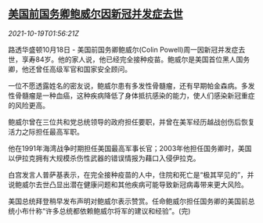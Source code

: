 <!--1634608862000-->
[美国前国务卿鲍威尔因新冠并发症去世](https://cn.reuters.com/article/usa-former-state-secretary-1018-mon-idCNKBS2H904H)
------

<div><i>2021-10-19T01:56:21Z</i></div><p>路透华盛顿10月18日 - 美国前国务卿鲍威尔(Colin Powell)周一因新冠并发症去世，享寿84岁。他的家人说，他已经完全接种疫苗。鲍威尔是美国首位黑人国务卿，他还曾任高级军官和国家安全顾问。</p><p>一位不愿透露姓名的密友说，鲍威尔患有多发性骨髓瘤，还有早期帕金森病。多发性骨髓瘤是一种血癌，这种疾病降低了身体抵抗感染的能力，使人们感染新冠重症的风险更高。</p><p>鲍威尔曾在三位共和党总统领导的政府担任要职，并曾在美军经历越战创伤后恢复活力之际担任最高军职。</p><p>他在1991年海湾战争时期担任美国最高军事长官；2003年他担任国务卿时，美国以伊拉克拥有大规模杀伤性武器的错误情报为藉口入侵伊拉克。</p><p>白宫发言人普萨基表示，在完全接种疫苗的人中，住院和死亡是“极其罕见的”，并说鲍威尔去世凸显出潜在健康问题和其他疾病可能导致新冠病毒带来更大风险。</p><p>美国总统拜登稍早发布声明对鲍威尔表示赞赏。任命鲍威尔担任国务卿的美国前总统小布什称“许多总统都依赖鲍威尔将军的建议和经验”。(完)</p>
